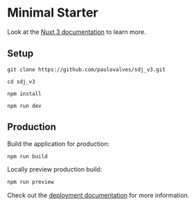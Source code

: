 # Minimal Starter

Look at the [Nuxt 3 documentation](https://nuxt.com/docs/getting-started/introduction) to learn more.

## Setup

```
git clone https://github.com/paulovalves/sdj_v3.git

cd sdj_v3

npm install

npm run dev
```

## Production

Build the application for production:

```bash
npm run build
```

Locally preview production build:

```bash
npm run preview
```

Check out the [deployment documentation](https://nuxt.com/docs/getting-started/deployment) for more information.
